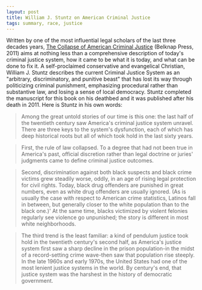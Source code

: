 ```yaml
---
layout: post
title: William J. Stuntz on American Criminal Justice
tags: summary, race, justice
---
```


Written by one of the most influential legal scholars of the last three decades years, [The Collapse of American Criminal Justice](https://www.amazon.com/Collapse-American-Criminal-Justice/dp/0674051750/ref=sr_1_1?ie=UTF8&qid=1528109683&sr=8-1&keywords=collapse+criminal+justice+system) (Belknap Press, 2011) aims at nothing less than a comprehensive description of today's criminal justice system, how it came to be what it is today, and what can be done to fix it. A self-proclaimed conservative and evangelical Christian, William J. Stuntz describes the current Criminal Justice System as an "arbitrary, discriminatory, and punitive beast" that has lost its way through politicizing criminal punishment, emphasizing procedural rather than substantive law, and losing a sense of local democracy. Stuntz completed the manuscript for this book on his deathbed and it was published after his death in 2011. Here is Stuntz in his own words:

> Among the great untold stories of our time is this one: the last half of the twentieth century saw America's criminal justice system unravel. There are three keys to the system's dysfunction, each of which has deep historical roots but all of which took hold in the last sixty years.

> First, the rule of law collapsed. To a degree that had not been true in America's past, official discretion rather than legal doctrine or juries' judgments came to define criminal justice outcomes.

> Second, discrimination against both black suspects and black crime victims grew steadily worse, oddly, in an age of rising legal protection for civil rights. Today, black drug offenders are punished in great numbers, even as white drug offenders are usually ignored. (As is usually the case with respect to American crime statistics, Latinos fall in between, but generally closer to the white population than to the black one.)' At the same time, blacks victimized by violent felonies regularly see violence go unpunished; the story is different in most white neighborhoods.

> The third trend is the least familiar: a kind of pendulum justice took hold in the twentieth century's second half, as America's justice system first saw a sharp decline in the prison population-in the midst of a record-setting crime wave-then saw that population rise steeply. In the late 1960s and early 1970s, the United States had one of the most lenient justice systems in the world. By century's end, that justice system was the harshest in the history of democratic government.
